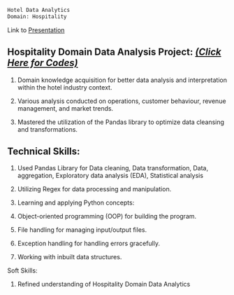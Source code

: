 
```bash
Hotel Data Analytics
Domain: Hospitality
```
Link to [Presentation](https://codebasics.io/challenge/codebasics-resume-project-challenge)

## Hospitality Domain Data Analysis Project: [_(Click Here for Codes)_](https://github.com/chandreshkhuntia/Atliq-Hotel-Data-Analytics-on-Python/blob/main/Atliq%20Hotel%20Data%20Analysis.ipynb)

1. Domain knowledge acquisition for better data analysis and interpretation within the hotel industry context. 

2. Various analysis conducted on operations, customer behaviour, revenue management, and market trends. 

3. Mastered the utilization of the Pandas library to optimize data cleansing and transformations. 

## Technical Skills: 

1. Used Pandas Library for Data cleaning, Data transformation, Data, aggregation, Exploratory data analysis (EDA), Statistical analysis 

2. Utilizing Regex for data processing and manipulation. 

3. Learning and applying Python concepts: 

4. Object-oriented programming (OOP) for building the program. 

5. File handling for managing input/output files. 

6. Exception handling for handling errors gracefully. 

7. Working with inbuilt data structures. 

Soft Skills: 

1. Refined understanding of Hospitality Domain Data Analytics 
